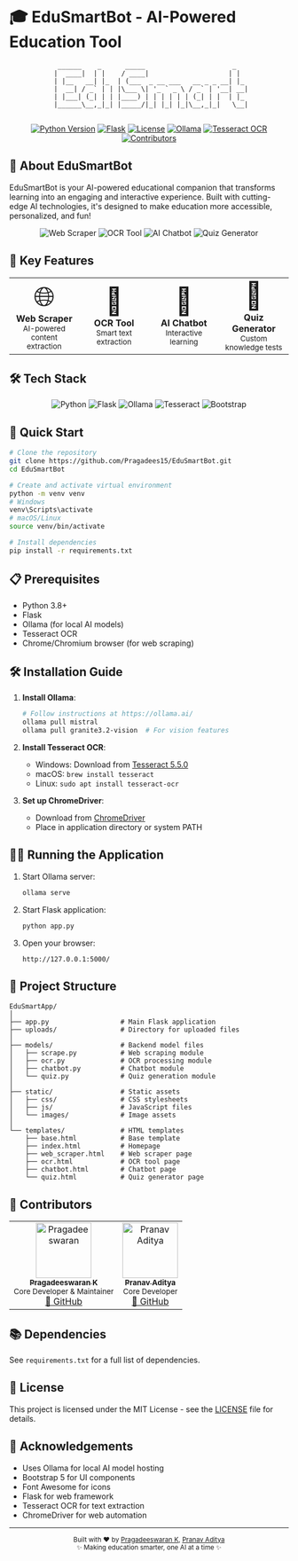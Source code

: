 # 🎓 EduSmartBot - AI-Powered Education Tool

<div align="center">

```ascii
  ______    _      _____                      _   
 |  ____|  | |    / ____|                    | |  
 | |__   __| |_  | (___  _ __ ___   __ _ _ __| |_ 
 |  __| / _` | | |\___ \| '_ ` _ \ / _` | '__| __|
 | |___| (_| | | |____) | | | | | | (_| | |  | |_ 
 |______\__,_|_| |_____/|_| |_| |_|\__,_|_|   \__|
                                                 
```

[![Python Version](https://img.shields.io/badge/python-3.8%2B-blue.svg)](https://www.python.org/downloads/)
[![Flask](https://img.shields.io/badge/flask-2.0.0-green.svg)](https://flask.palletsprojects.com/)
[![License](https://img.shields.io/badge/license-MIT-blue.svg)](LICENSE)
[![Ollama](https://img.shields.io/badge/ollama-0.1.0-orange.svg)](https://ollama.ai/)
[![Tesseract OCR](https://img.shields.io/badge/tesseract-ocr-yellow.svg)](https://github.com/tesseract-ocr/tesseract)
[![Contributors](https://img.shields.io/badge/contributors-2-brightgreen.svg)](https://github.com/Pragadees15/EduSmartBot/graphs/contributors)

</div>

## 🚀 About EduSmartBot

EduSmartBot is your AI-powered educational companion that transforms learning into an engaging and interactive experience. Built with cutting-edge AI technologies, it's designed to make education more accessible, personalized, and fun!

<div align="center">
  <img src="https://img.shields.io/badge/Web%20Scraper-FF6B6B?style=for-the-badge" alt="Web Scraper">
  <img src="https://img.shields.io/badge/OCR%20Tool-4ECDC4?style=for-the-badge" alt="OCR Tool">
  <img src="https://img.shields.io/badge/AI%20Chatbot-45B7D1?style=for-the-badge" alt="AI Chatbot">
  <img src="https://img.shields.io/badge/Quiz%20Generator-96CEB4?style=for-the-badge" alt="Quiz Generator">
</div>

## 🌟 Key Features

<div align="center">
  <table>
    <tr>
      <td width="25%" align="center">
        <span style="font-size:48px">🌐</span>
        <br>
        <b>Web Scraper</b>
        <br>
        <sub>AI-powered content extraction</sub>
      </td>
      <td width="25%" align="center">
        <span style="font-size:48px">📑</span>
        <br>
        <b>OCR Tool</b>
        <br>
        <sub>Smart text extraction</sub>
      </td>
      <td width="25%" align="center">
        <span style="font-size:48px">🤖</span>
        <br>
        <b>AI Chatbot</b>
        <br>
        <sub>Interactive learning</sub>
      </td>
      <td width="25%" align="center">
        <span style="font-size:48px">📝</span>
        <br>
        <b>Quiz Generator</b>
        <br>
        <sub>Custom knowledge tests</sub>
      </td>
    </tr>
  </table>
</div>

## 🛠️ Tech Stack

<div align="center">
  <img src="https://img.shields.io/badge/Python-FFD43B?style=for-the-badge&logo=python&logoColor=blue" alt="Python">
  <img src="https://img.shields.io/badge/Flask-000000?style=for-the-badge&logo=flask&logoColor=white" alt="Flask">
  <img src="https://img.shields.io/badge/Ollama-FF6B6B?style=for-the-badge&logo=ollama&logoColor=white" alt="Ollama">
  <img src="https://img.shields.io/badge/Tesseract-000000?style=for-the-badge&logo=tesseract&logoColor=white" alt="Tesseract">
  <img src="https://img.shields.io/badge/Bootstrap-563D7C?style=for-the-badge&logo=bootstrap&logoColor=white" alt="Bootstrap">
</div>

## 🚀 Quick Start

```bash
# Clone the repository
git clone https://github.com/Pragadees15/EduSmartBot.git
cd EduSmartBot

# Create and activate virtual environment
python -m venv venv
# Windows
venv\Scripts\activate
# macOS/Linux
source venv/bin/activate

# Install dependencies
pip install -r requirements.txt
```

## 📋 Prerequisites

- Python 3.8+
- Flask
- Ollama (for local AI models)
- Tesseract OCR
- Chrome/Chromium browser (for web scraping)

## 🛠️ Installation Guide

1. **Install Ollama**:
   ```bash
   # Follow instructions at https://ollama.ai/
   ollama pull mistral
   ollama pull granite3.2-vision  # For vision features
   ```

2. **Install Tesseract OCR**:
   - Windows: Download from [Tesseract 5.5.0](https://github.com/tesseract-ocr/tesseract/releases/tag/5.5.0)
   - macOS: `brew install tesseract`
   - Linux: `sudo apt install tesseract-ocr`

3. **Set up ChromeDriver**:
   - Download from [ChromeDriver](https://chromedriver.chromium.org/downloads)
   - Place in application directory or system PATH

## 🏃‍♂️ Running the Application

1. Start Ollama server:
   ```bash
   ollama serve
   ```

2. Start Flask application:
   ```bash
   python app.py
   ```

3. Open your browser:
   ```
   http://127.0.0.1:5000/
   ```

## 📁 Project Structure

```
EduSmartApp/
│
├── app.py                  # Main Flask application
├── uploads/                # Directory for uploaded files
│
├── models/                 # Backend model files
│   ├── scrape.py           # Web scraping module
│   ├── ocr.py              # OCR processing module
│   ├── chatbot.py          # Chatbot module
│   └── quiz.py             # Quiz generation module
│
├── static/                 # Static assets
│   ├── css/                # CSS stylesheets
│   ├── js/                 # JavaScript files
│   └── images/             # Image assets
│
└── templates/              # HTML templates
    ├── base.html           # Base template
    ├── index.html          # Homepage
    ├── web_scraper.html    # Web scraper page
    ├── ocr.html            # OCR tool page
    ├── chatbot.html        # Chatbot page
    └── quiz.html           # Quiz generator page
```

## 👥 Contributors

<div align="center">
  <table>
    <tr>
      <td align="center">
        <a href="https://github.com/Pragadees15">
          <img src="https://github.com/Pragadees15.png" width="100px;" alt="Pragadeeswaran"/>
          <br />
          <sub><b>Pragadeeswaran K</b></sub>
        </a>
        <br />
        <sub>Core Developer & Maintainer</sub>
        <br />
        <a href="https://github.com/Pragadees15" title="GitHub Profile">🔗 GitHub</a>
      </td>
      <td align="center">
        <a href="https://github.com/Pranav-Aditya016">
          <img src="https://github.com/Pranav-Aditya016.png" width="100px;" alt="Pranav Aditya"/>
          <br />
          <sub><b>Pranav Aditya</b></sub>
        </a>
        <br />
        <sub>Core Developer</sub>
        <br />
        <a href="https://github.com/Pranav-Aditya016" title="GitHub Profile">🔗 GitHub</a>
      </td>
    </tr>
  </table>
</div>

## 📚 Dependencies

See `requirements.txt` for a full list of dependencies.

## 📄 License

This project is licensed under the MIT License - see the [LICENSE](LICENSE) file for details.

## 🙏 Acknowledgements

- Uses Ollama for local AI model hosting
- Bootstrap 5 for UI components
- Font Awesome for icons
- Flask for web framework
- Tesseract OCR for text extraction
- ChromeDriver for web automation

---

<div align="center">
  <sub>Built with ❤️ by <a href="https://github.com/Pragadees15">Pragadeeswaran K</a>, <a href="https://github.com/Pranav-Aditya016">Pranav Aditya</a></sub>
  <br>
  <sub>✨ Making education smarter, one AI at a time ✨</sub>
</div> 
